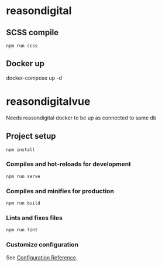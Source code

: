 # reasondigital

## SCSS compile
```
npm run scss
```

## Docker up
docker-compose up -d

# reasondigitalvue

Needs reasondigital docker to be up as connected to same db

## Project setup
```
npm install
```

### Compiles and hot-reloads for development
```
npm run serve
```

### Compiles and minifies for production
```
npm run build
```

### Lints and fixes files
```
npm run lint
```

### Customize configuration
See [Configuration Reference](https://cli.vuejs.org/config/).
